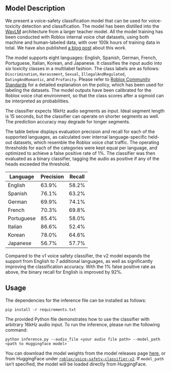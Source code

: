 ## Model Description
We present a voice-safety classification model that can be used for voice-toxicity detection and classification.
The model has been distilled into the [WavLM](https://arxiv.org/abs/2110.13900) architecture from a larger teacher model.
All the model training has been conducted with Roblox internal voice chat datasets,
using both machine and human-labeled data, with over 100k hours of training data in total.
We have also published [a blog post](https://corp.roblox.com/newsroom/2025/04/updating-ml-voice-safety-more-languages) about this work.

The model supports eight languages: English, Spanish, German, French, Portuguese, Italian, Korean, and Japanese.
It classifies the input audio into six toxicity classes in a multilabel fashion. The class labels are as follows:
`Discrimination`, `Harassment`, `Sexual`, `IllegalAndRegulated`, `DatingAndRomantic`, and `Profanity`.
Please refer to [Roblox Community Standards](https://en.help.roblox.com/hc/en-us/articles/203313410-Roblox-Community-Standards)
for a detailed explanation on the policy, which has been used for labeling the datasets.
The model outputs have been calibrated for the Roblox voice chat environment,
so that the class scores after a sigmoid can be interpreted as probabilities.

The classifier expects 16kHz audio segments as input. Ideal segment length is 15 seconds,
but the classifier can operate on shorter segments as well. The prediction accuracy may degrade
for longer segments.

The table below displays evaluation precision and recall for each of the supported languages,
as calculated over internal language-specific held-out datasets, which resemble the Roblox voice chat traffic.
The operating thresholds for each of the categories were kept equal per language, and optimized
to achieve a false positive rate of 1%. The classifier was then evaluated as a binary classifier,
tagging the audio as positive if any of the heads exceeded the threshold.

|Language|Precision|Recall|
|---|---|---|
|English   |63.9%|58.2%|
|Spanish   |76.1%|63.2%|
|German    |69.9%|74.1%|
|French    |70.3%|69.8%|
|Portuguese|85.4%|58.0%|
|Italian   |86.6%|52.4%|
|Korean    |78.0%|64.6%|
|Japanese  |56.7%|57.7%|

Compared to the v1 voice safety classifier, the v2 model
expands the support from English to 7 additional languages,
as well as significantly improving the classification accuracy.
With the 1% false positive rate as above, the binary recall for English is improved by 92%.


## Usage
The dependencies for the inference file can be installed as follows:
```
pip install -r requirements.txt
```
The provided Python file demonstrates how to use the classifier with arbitrary 16kHz audio input.
To run the inference, please run the following command:
```
python inference.py --audio_file <your audio file path> --model_path <path to Huggingface model>
```
You can download the model weights from the model releases page [here](https://github.com/Roblox/voice-safety-classifier/releases/tag/vs-classifier-v2),
or from HuggingFace under [`roblox/voice-safety-classifier-v2`](https://huggingface.co/Roblox/voice-safety-classifier-v2).
If `model_path` isn’t specified, the model will be loaded directly from HuggingFace.
